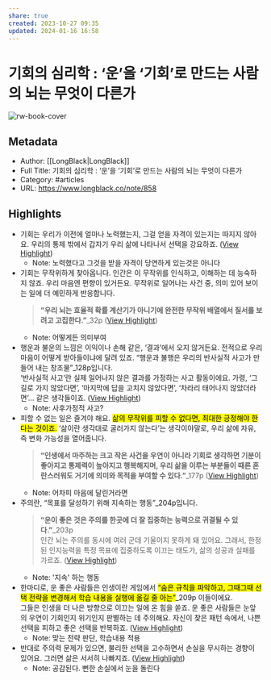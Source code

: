 ```yaml
---
share: true
created: 2023-10-27 09:35
updated: 2024-01-16 16:58
---
```


# 기회의 심리학 : ‘운’을 ‘기회’로 만드는 사람의 뇌는 무엇이 다른가

![rw-book-cover](https://longblack-contens.s3.ap-northeast-2.amazonaws.com/image/20231017/16975080627806b07398357d1a5a19177988f3cb07.png)

## Metadata
- Author: [[LongBlack|LongBlack]]
- Full Title: 기회의 심리학 : ‘운’을 ‘기회’로 만드는 사람의 뇌는 무엇이 다른가
- Category: #articles
- URL: https://www.longblack.co/note/858

## Highlights
- 기회는 우리가 이전에 얼마나 노력했는지, 그걸 얻을 자격이 있는지는 따지지 않아요. 우리의 통제 밖에서 갑자기 우리 삶에 나타나서 선택을 강요하죠. ([View Highlight](https://read.readwise.io/read/01hdjtyw3cxcs8yrq7aaks4fha))
    - Note: 노력했다고 그것을 받을 자격이 당연하게 있는것은 아니다
- 기회는 무작위하게 찾아옵니다. 인간은 이 무작위를 인식하고, 이해하는 데 능숙하지 않죠. 우리 마음엔 편향이 있거든요. 무작위로 일어나는 사건 중, 의미 있어 보이는 일에 더 예민하게 반응합니다.
  > **“우리 뇌는 효율적 확률 계산기가 아니기에 완전한 무작위 배열에서 질서를 보려고 고집한다.”**_32p ([View Highlight](https://read.readwise.io/read/01hdjv00cy8xv3hvp2enzacyex))
    - Note: 어떻게든 의미부여
- 행운과 불운의 느낌은 이익이나 손해 같은, ‘결과’에서 오지 않거든요. 전적으로 우리 마음이 어떻게 받아들이냐에 달려 있죠. “행운과 불행은 우리의 반사실적 사고가 만들어 내는 창조물”_128p입니다.  
  ‘반사실적 사고’란 실제 일어나지 않은 결과를 가정하는 사고 활동이에요. 가령, ‘그 길로 가지 않았다면’, ‘마지막에 답을 고치지 않았다면’, ‘차라리 태어나지 않았더라면’... 같은 생각들이죠. ([View Highlight](https://read.readwise.io/read/01hdjv5nenvpdfw58rjf0x6x2d))
    - Note: 사후가정적 사고?
- 피할 수 없는 일은 즐겨야 해요. <mark class="hltr-red">삶의 무작위를 피할 수 없다면, 최대한 긍정해야 한다는 것이죠.</mark> ‘삶이란 생각대로 굴러가지 않는다’는 생각이야말로, 우리 삶에 자유, 즉 변화 가능성을 열어줍니다.
  > **“인생에서 마주하는 크고 작은 사건을 우연이 아니라 기회로 생각하면 기분이 좋아지고 통제력이 높아지고 행복해지며, 우리 삶을 이루는 부분들이 때론 혼란스러워도 거기에 의미와 목적을 부여할 수 있다.”**_177p ([View Highlight](https://read.readwise.io/read/01hdjvdj8j6a637987t8cxmtc2))
    - Note: 어차피 마음에 달린거라면
- 주의란, “목표를 달성하기 위해 지속하는 행동”_204p입니다.
  > **“운이 좋은 것은 주의를 한곳에 더 잘 집중하는 능력으로 귀결될 수 있다.”**_203p  
  인간 뇌는 주의를 동시에 여러 군데 기울이지 못하게 돼 있어요. 그래서, 한정된 인지능력을 특정 목표에 집중하도록 이끄는 태도가, 삶의 성공과 실패를 가르죠. ([View Highlight](https://read.readwise.io/read/01hdjvwfzmbyme274d8rzqb71b))
    - Note: '지속' 하는 행동
- 한마디로, 운 좋은 사람들은 인생이란 게임에서 <mark class="hltr-red">“숨은 규칙을 파악하고, 그때그때 선택 전략을 변경해서 학습 내용을 실행에 옮길 줄 아는”</mark>_209p 이들이에요.  
  그들은 인생을 더 나은 방향으로 이끄는 일에 온 힘을 쏟죠. 운 좋은 사람들은 눈앞의 우연이 기회인지 위기인지 판별하는 데 주의해요. 자신이 찾은 패턴 속에서, 나쁜 선택을 피하고 좋은 선택을 반복하죠. ([View Highlight](https://read.readwise.io/read/01hdjvx71jjrxwp0e571xey054))
    - Note: 맞는 전략 판단, 학습내용 적용
- 반대로 주의력 문제가 있으면, 불리한 선택을 고수하면서 손실을 무시하는 경향이 있어요. 그러면 삶은 서서히 나빠지죠. ([View Highlight](https://read.readwise.io/read/01hdjvynbt3mpvw8mdtxwna1nx))
    - Note: 공감된다. 뻔한 손실에서 눈을 돌린다
